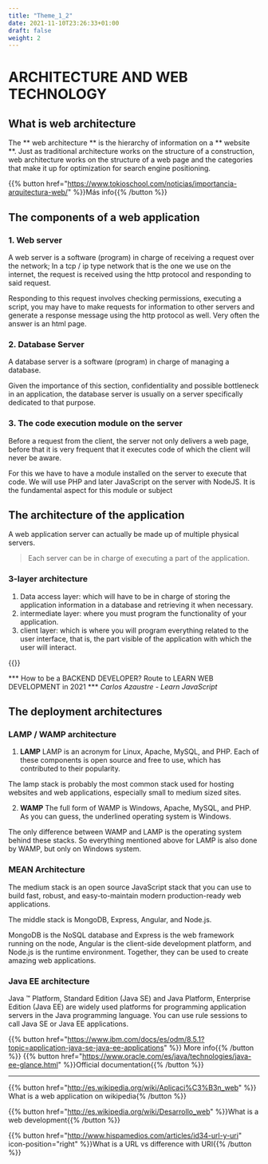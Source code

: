 ```yaml
---
title: "Theme_1_2"
date: 2021-11-10T23:26:33+01:00
draft: false
weight: 2
---
```


# ARCHITECTURE AND WEB TECHNOLOGY

## What is web architecture
The ** web architecture ** is the hierarchy of information on a ** website **. Just as traditional architecture works on the structure of a construction, web architecture works on the structure of a web page and the categories that make it up for optimization for search engine positioning.

{{% button href="https://www.tokioschool.com/noticias/importancia-arquitectura-web/" %}}Más info{{% /button %}}

## The components of a web application
### 1. Web server
A web server is a software (program) in charge of receiving a request over the network; In a tcp / ip type network that is the one we use on the internet, the request is received using the http protocol and responding to said request.

Responding to this request involves checking permissions, executing a script, you may have to make requests for information to other servers and generate a response message using the http protocol as well. Very often the answer is an html page.

### 2. Database Server
A database server is a software (program) in charge of managing a database.

Given the importance of this section, confidentiality and possible bottleneck in an application, the database server is usually on a server specifically dedicated to that purpose.

### 3. The code execution module on the server
Before a request from the client, the server not only delivers a web page, before that it is very frequent that it executes code of which the client will never be aware.

For this we have to have a module installed on the server to execute that code. We will use PHP and later JavaScript on the server with NodeJS. It is the fundamental aspect for this module or subject


## The architecture of the application

A web application server can actually be made up of multiple physical servers.

> Each server can be in charge of executing a part of the application.


### 3-layer architecture
1. Data access layer: which will have to be in charge of storing the application information in a database and retrieving it when necessary.
2. intermediate layer: where you must program the functionality of your application.
3. client layer: which is where you will program everything related to the user interface, that is, the part
visible of the application with which the user will interact.


{{<youtube _yi3UVcuw_8>}}

*** How to be a BACKEND DEVELOPER? Route to LEARN WEB DEVELOPMENT in 2021 ***
*Carlos Azaustre - Learn JavaScript*


## The deployment architectures

### LAMP / WAMP architecture

1. **LAMP**
LAMP is an acronym for Linux, Apache, MySQL, and PHP. Each of these components is open source and free to use, which has contributed to their popularity.

The lamp stack is probably the most common stack used for hosting websites and web applications, especially small to medium sized sites.

2. **WAMP**
The full form of WAMP is Windows, Apache, MySQL, and PHP. As you can guess, the underlined operating system is Windows.

The only difference between WAMP and LAMP is the operating system behind these stacks. So everything mentioned above for LAMP is also done by WAMP, but only on Windows system.

### MEAN Architecture
The medium stack is an open source JavaScript stack that you can use to build fast, robust, and easy-to-maintain modern production-ready web applications.

The middle stack is MongoDB, Express, Angular, and Node.js.

MongoDB is the NoSQL database and Express is the web framework running on the node, Angular is the client-side development platform, and Node.js is the runtime environment. Together, they can be used to create amazing web applications.


### Java EE architecture
Java ™ Platform, Standard Edition (Java SE) and Java Platform, Enterprise Edition (Java EE) are widely used platforms for programming application servers in the Java programming language. You can use rule sessions to call Java SE or Java EE applications.

{{% button href="https://www.ibm.com/docs/es/odm/8.5.1?topic=application-java-se-java-ee-applications" %}}
More info{{% /button %}}
{{% button href="https://www.oracle.com/es/java/technologies/java-ee-glance.html" %}}Official documentation{{% /button %}}


----

{{% button href="http://es.wikipedia.org/wiki/Aplicaci%C3%B3n_web" %}}
What is a web application on wikipedia{% /button %}}

{{% button href="http://es.wikipedia.org/wiki/Desarrollo_web" %}}What is a web development{{% /button %}}

{{% button href="http://www.hispamedios.com/articles/id34-url-y-uri" icon-position="right" %}}What is a URL vs difference with URI{{% /button %}}

